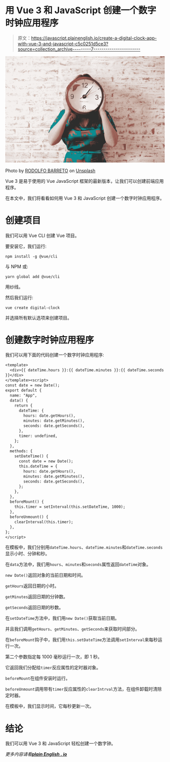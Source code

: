 # 用 Vue 3 和 JavaScript 创建一个数字时钟应用程序

> 原文：<https://javascript.plainenglish.io/create-a-digital-clock-app-with-vue-3-and-javascript-c5c0251d5ce3?source=collection_archive---------7----------------------->

![](img/74a3e7b4f64e29603e80ed493c52c87f.png)

Photo by [RODOLFO BARRETO](https://unsplash.com/@rodolfobarreto?utm_source=medium&utm_medium=referral) on [Unsplash](https://unsplash.com?utm_source=medium&utm_medium=referral)

Vue 3 是易于使用的 Vue JavaScript 框架的最新版本，让我们可以创建前端应用程序。

在本文中，我们将看看如何用 Vue 3 和 JavaScript 创建一个数字时钟应用程序。

# 创建项目

我们可以用 Vue CLI 创建 Vue 项目。

要安装它，我们运行:

```
npm install -g @vue/cli
```

与 NPM 或:

```
yarn global add @vue/cli
```

用纱线。

然后我们运行:

```
vue create digital-clock
```

并选择所有默认选项来创建项目。

# 创建数字时钟应用程序

我们可以用下面的代码创建一个数字时钟应用程序:

```
<template>
  <div>{{ dateTime.hours }}:{{ dateTime.minutes }}:{{ dateTime.seconds }}</div>
</template><script>
const date = new Date();
export default {
  name: "App",
  data() {
    return {
      dateTime: {
        hours: date.getHours(),
        minutes: date.getMinutes(),
        seconds: date.getSeconds(),
      },
      timer: undefined,
    };
  },
  methods: {
    setDateTime() {
      const date = new Date();
      this.dateTime = {
        hours: date.getHours(),
        minutes: date.getMinutes(),
        seconds: date.getSeconds(),
      };
    },
  },
  beforeMount() {
    this.timer = setInterval(this.setDateTime, 1000);
  },
  beforeUnmount() {
    clearInterval(this.timer);
  },
};
</script>
```

在模板中，我们分别用`dateTime.hours`、`dateTime.minutes`和`dateTime.seconds`显示小时、分钟和秒。

在`data`方法中，我们用`hours`、`minutes`和`seconds`属性返回`dateTime`对象。

`new Date()`返回对象的当前日期和时间。

`getHours`返回日期的小时。

`getMinutes`返回日期的分钟数。

`getSeconds`返回日期的秒数。

在`setDateTime`方法中，我们用`new Date()`获取当前日期。

并且我们调用`getHours`、`getMinutes`、`getSeconds`来获取时间部分。

在`beforeMount`钩子中，我们用`this.setDateTime`方法调用`setInterval`来每秒运行一次。

第二个参数指定每 1000 毫秒运行一次，即 1 秒。

它返回我们分配给`timer`反应属性的定时器对象。

`beforeMount`在组件安装时运行。

`beforeUnmount`调用带有`timer`反应属性的`clearIntrval`方法，在组件卸载时清除定时器。

在模板中，我们显示时间，它每秒更新一次。

# 结论

我们可以用 Vue 3 和 JavaScript 轻松创建一个数字钟。

*更多内容请看*[***plain English . io***](https://plainenglish.io/)